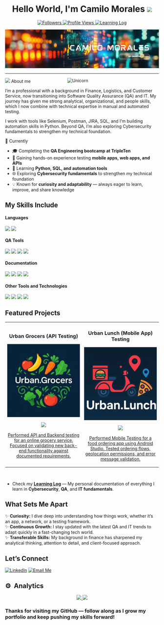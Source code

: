 <h1 align="center"><b>Hello World, I'm Camilo Morales </b><img src="https://media.giphy.com/media/hvRJCLFzcasrR4ia7z/giphy.gif" width="35"></h1>

<!-- Followers Count and Views Count -->

<p align="center">
  <!-- Followers Badge -->
  <a href="https://github.com/Jcma14?tab=followers">
    <img src="https://img.shields.io/github/followers/Jcma14?label=Followers&style=for-the-badge&color=blue" alt="Followers"/>
  </a>

  <!-- Profile Views Badge -->
  <a href="https://github.com/Jcma14">
    <img src="https://komarev.com/ghpvc/?username=Jcma14&label=Profile%20Views&style=for-the-badge&color=green" alt="Profile Views"/>
  </a>

  <!-- Learning Log Badge -->
  <a href="https://github.com/Jcma14/My-learning-log">
    <img src="https://img.shields.io/badge/Learning%20Log-📘-purple?style=for-the-badge" alt="Learning Log"/>
  </a>
</p>


![Header Banner](assets/Banner.png)

---

<img align="right" width=300px alt="Unicorn" src="https://cdni.iconscout.com/illustration/premium/thumb/software-testing-illustration-svg-download-png-9007545.png" />

<!--About Me-->

<picture><img src = "https://github.com/7oSkaaa/7oSkaaa/blob/main/Images/about_me.gif?raw=true" width = 30px></picture> About me

I’m a professional with a background in Finance, Logistics, and Customer Service, now transitioning into Software Quality Assurance (QA) and IT. My journey has given me strong analytical, organizational, and people skills, which I now combine with technical expertise in manual and automated testing.

I work with tools like Selenium, Postman, JIRA, SQL, and I’m building automation skills in Python. Beyond QA, I’m also exploring Cybersecurity fundamentals to strengthen my technical foundation.

🌱 Currently 

- 🎓 Completing the **QA Engineering bootcamp at TripleTen**  
- 🧪 Gaining hands-on experience testing **mobile apps, web apps, and APIs**  
- 🔧 Learning **Python, SQL, and automation tools**  
- 🌐 Exploring **Cybersecurity fundamentals** to strengthen my technical foundation  
- 💡 Known for **curiosity and adaptability** — always eager to learn, improve, and share knowledge


## My Skills Include

<h4> Languages </h4>
<span> 
  <img src="https://img.shields.io/badge/python-3670A0?style=for-the-badge&logo=python&logoColor=ffdd54">
  <img src="https://img.shields.io/badge/json-5E5C5C?style=for-the-badge&logo=json&logoColor=white">

   

</span>


<h4> QA Tools </h4>
<span>

  <img src="https://img.shields.io/badge/-selenium-%43B02A?style=for-the-badge&logo=selenium&logoColor=white"> 
  <img src="https://img.shields.io/badge/Postman-FF6C37?style=for-the-badge&logo=postman&logoColor=white">
  <img src="https://img.shields.io/badge/android%20studio-346ac1?style=for-the-badge&logo=android%20studio&logoColor=white">
  <img src="https://img.shields.io/badge/pycharm-143?style=for-the-badge&logo=pycharm&logoColor=black&color=black&labelColor=green">

  </span>


<h4> Documentation </h4>
<span>

  <img src="https://img.shields.io/badge/jira-%230A0FFF.svg?style=for-the-badge&logo=jira&logoColor=white">
  <img src="https://img.shields.io/badge/-Swagger-%23Clojure?style=for-the-badge&logo=swagger&logoColor=white">
  <img src="https://img.shields.io/badge/figma-%23F24E1E.svg?style=for-the-badge&logo=figma&logoColor=white">
  <img src="https://img.shields.io/badge/github-%23121011.svg?style=for-the-badge&logo=github&logoColor=white">
  

  </span>


<h4> Other Tools and Technologies </h4>
<span>
  
  <img src="https://img.shields.io/badge/Visual%20Studio%20Code-0078d7.svg?style=for-the-badge&logo=visual-studio-code&logoColor=white">
  <img src="https://img.shields.io/badge/Google%20Chrome-4285F4?style=for-the-badge&logo=GoogleChrome&logoColor=white">
  <img src="https://img.shields.io/badge/github%20copilot-000000?style=for-the-badge&logo=githubcopilot&logoColor=white">
  <img src="https://img.shields.io/badge/Notion-%23000000.svg?style=for-the-badge&logo=notion&logoColor=white">
  


## Featured Projects
<table>
<tr>
<td width="50%">
<h3 align="center">Urban Grocers (API Testing)</h3>
<div align="center">
<a href="https://github.com/Jcma14/Urban-Grocers-API-Testing-" target="_blank"><img src="assets/Urban.Grocers.png" width="400" alt="Urban.Grocers Project"></a>
<p>
<a href="https://github.com/Jcma14/Urban-Grocers-API-Testing-" target="_blank">
<img src="https://img.shields.io/badge/PROJECT LINK-22ad0c?style=for-the-badge&logo=github&logoColor=black">
</p>
<p>Performed API and Backend testing for an online grocery service. Focused on validating new back-end functionality against documented requirements.</p>
</div>
                                                                                      
</td>

<td width="50%">
<h3 align="center">Urban Lunch (Mobile App) Testing</h3>
<div align="center">                                       
<a href="https://github.com/Jcma14/Urban-Lunch-Mobile-App-Testing" target="_blank"><img src="assets/Urban-lunch-2.png" width="400" alt="Urban.Lunch Project"></a>
<br>
<p>
<a href="https://github.com/Jcma14/Urban-Lunch-Mobile-App-Testing" target="_blank">
<img src="https://img.shields.io/badge/PROJECT LINK-9C1B06?style=for-the-badge&logo=github&logoColor=black">
</p>
</p>Performed Mobile Testing for a food ordering app using Android Studio. Tested ordering flows, geolocation permissions, and error message validation.</p>
</div>                                                             
</table>                                                                                 
</div>
<br>

- Check my [**Learning Log**](https://github.com/Jcma14/My-learning-log) — My personal documentation of everything I learn in **Cybersecurity**, **QA**, and **IT fundamentals**.

## What Sets Me Apart

✨ **Curiosity:** I dive deep into understanding how things work, whether it’s an app, a network, or a testing framework.  
✨ **Continuous Growth:** I stay updated with the latest QA and IT trends to adapt quickly in a fast-changing tech world.  
✨ **Transferable Skills:** My background in finance has sharpened my analytical thinking, attention to detail, and client-focused approach.  


## Let’s Connect
[![LinkedIn](https://img.shields.io/badge/linkedin-%230077B5.svg?style=for-the-badge&logo=linkedin&logoColor=white)](https://www.linkedin.com/in/camilo-morales-qa/)
[![Email Me](https://img.shields.io/badge/Gmail-D14836?style=for-the-badge&logo=gmail&logoColor=white)](mailto:camilomorales.qa@gmail.com)



## ⚙️ &nbsp;Analytics

<p align="center">
<a href="https://github.com/Jcma14">
  <img height="180em" src="https://github-readme-stats-eight-theta.vercel.app/api?username=Jcma14&show_icons=true&theme=algolia&include_all_commits=true&count_private=true"/>
  <img height="180em" src="https://github-readme-stats-eight-theta.vercel.app/api/top-langs/?username=Jcma14&layout=compact&langs_count=8&theme=algolia"/>
</a>
</p>

### **Thanks for visiting my GitHub — follow along as I grow my portfolio and keep pushing my skills forward!**


<!--
**Jcma14/Jcma14** is a ✨ _special_ ✨ repository because its `README.md` (this file) appears on your GitHub profile.

Here are some ideas to get you started:

- 🔭 I’m currently working on ...
- 🌱 I’m currently learning ...
- 👯 I’m looking to collaborate on ...
- 🤔 I’m looking for help with ...
- 💬 Ask me about ...
- 📫 How to reach me: ...
- 😄 Pronouns: ...
- ⚡ Fun fact: ...
-->
